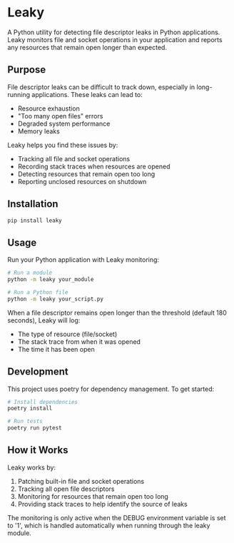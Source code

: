 # Leaky

A Python utility for detecting file descriptor leaks in Python applications. Leaky monitors file and socket operations in your application and reports any resources that remain open longer than expected.

## Purpose

File descriptor leaks can be difficult to track down, especially in long-running applications. These leaks can lead to:
- Resource exhaustion
- "Too many open files" errors
- Degraded system performance
- Memory leaks

Leaky helps you find these issues by:
- Tracking all file and socket operations
- Recording stack traces when resources are opened
- Detecting resources that remain open too long
- Reporting unclosed resources on shutdown

## Installation

```bash
pip install leaky
```

## Usage

Run your Python application with Leaky monitoring:

```bash
# Run a module
python -m leaky your_module

# Run a Python file
python -m leaky your_script.py
```

When a file descriptor remains open longer than the threshold (default 180 seconds), Leaky will log:
- The type of resource (file/socket)
- The stack trace from when it was opened
- The time it has been open

## Development

This project uses poetry for dependency management. To get started:

```bash
# Install dependencies
poetry install

# Run tests
poetry run pytest
```

## How it Works

Leaky works by:
1. Patching built-in file and socket operations
2. Tracking all open file descriptors
3. Monitoring for resources that remain open too long
4. Providing stack traces to help identify the source of leaks

The monitoring is only active when the DEBUG environment variable is set to '1', which is handled automatically when running through the leaky module.